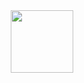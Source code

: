 <div id="header" 
  align="center">
  <img src="https://i.giphy.com/media/v1.Y2lkPTc5MGI3NjExb3ZsNTF4c2UzcDl2YjFreHEzOGpxM2hjbnhka2I0aDlvOWJxbDlmMiZlcD12MV9pbnRlcm5hbF9naWZfYnlfaWQmY3Q9Zw/K1tgb1IUeBOgw/giphy.gif" width="100"/>
</div>
